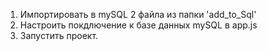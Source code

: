 1. Импортировать в mySQL 2 файла из папки 'add_to_Sql'
2. Настроить покдлючение к базе данных mySQL в app.js
3. Запустить проект.
